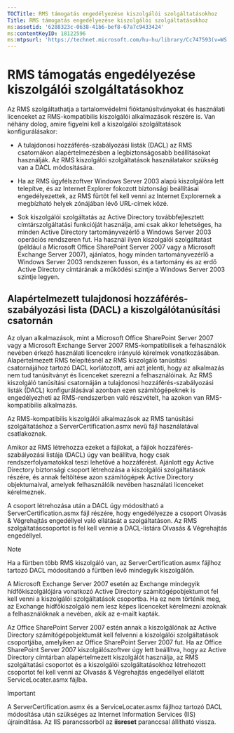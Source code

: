 ```yaml
---
TOCTitle: RMS támogatás engedélyezése kiszolgálói szolgáltatásokhoz
Title: RMS támogatás engedélyezése kiszolgálói szolgáltatásokhoz
ms:assetid: '6288323c-0638-41b6-bef8-67a7c9433424'
ms:contentKeyID: 18122596
ms:mtpsurl: 'https://technet.microsoft.com/hu-hu/library/Cc747593(v=WS.10)'
---
```


RMS támogatás engedélyezése kiszolgálói szolgáltatásokhoz
=========================================================

Az RMS szolgáltathatja a tartalomvédelmi fióktanúsítványokat és használati licenceket az RMS-kompatibilis kiszolgálói alkalmazások részére is. Van néhány dolog, amire figyelni kell a kiszolgálói szolgáltatások konfigurálásakor:

-   A tulajdonosi hozzáférés-szabályozási listák (DACL) az RMS csatornákon alapértelmezésben a legbiztonságosabb beállításokat használják. Az RMS kiszolgálói szolgáltatások használatakor szükség van a DACL módosítására.

-   Ha az RMS ügyfélszoftver Windows Server 2003 alapú kiszolgálóra lett telepítve, és az Internet Explorer fokozott biztonsági beállításai engedélyezettek, az RMS fürtöt fel kell venni az Internet Explorernek a megbízható helyek zónájában lévő URL-címek közé.

-   Sok kiszolgálói szolgáltatás az Active Directory továbbfejlesztett címtárszolgáltatási funkcióját használja, ami csak akkor lehetséges, ha minden Active Directory tartományvezérlő a Windows Server 2003 operációs rendszeren fut. Ha használ ilyen kiszolgálói szolgáltatást (például a Microsoft Office SharePoint Server 2007 vagy a Microsoft Exchange Server 2007), ajánlatos, hogy minden tartományvezérlő a Windows Server 2003 rendszeren fusson, és a tartomány és az erdő Active Directory címtárának a működési szintje a Windows Server 2003 szintje legyen.

Alapértelmezett tulajdonosi hozzáférés-szabályozási lista (DACL) a kiszolgálótanúsítási csatornán
-------------------------------------------------------------------------------------------------

Az olyan alkalmazások, mint a Microsoft Office SharePoint Server 2007 vagy a Microsoft Exchange Server 2007 RMS-kompatibilisek a felhasználók nevében érkező használati licencekre irányuló kérelmek vonatkozásában. Alapértelmezett RMS telepítésnél az RMS kiszolgáló tanúsítási csatornájához tartozó DACL korlátozott, ami azt jelenti, hogy az alkalmazás nem tud tanúsítványt és licenceket szerezni a felhasználóinak. Az RMS kiszolgáló tanúsítási csatornáján a tulajdonosi hozzáférés-szabályozási listák (DACL) konfigurálásával azonban ezen számítógépeknek is engedélyezheti az RMS-rendszerben való részvételt, ha azokon van RMS-kompatibilis alkalmazás.

Az RMS-kompatibilis kiszolgálói alkalmazások az RMS tanúsítási szolgáltatáshoz a ServerCertification.asmx nevű fájl használatával csatlakoznak.

Amikor az RMS létrehozza ezeket a fájlokat, a fájlok hozzáférés-szabályozási listája (DACL) úgy van beállítva, hogy csak rendszerfolyamatokkal teszi lehetővé a hozzáférést. Ajánlott egy Active Directory biztonsági csoport létrehozása a kiszolgálói szolgáltatások részére, és annak feltöltése azon számítógépek Active Directory objektumaival, amelyek felhasználóik nevében használati licenceket kérelmeznek.

A csoport létrehozása után a DACL úgy módosítható a ServerCertification.asmx fájl részére, hogy engedélyezze a csoport Olvasás & Végrehajtás engedéllyel való ellátását a szolgáltatáson. Az RMS szolgáltatáscsoportot is fel kell vennie a DACL-listára Olvasás & Végrehajtás engedéllyel.

> [!NOTE]  
> Ha a fürtben több RMS kiszolgáló van, az ServerCertification.asmx fájlhoz tartozó DACL módosítandó a fürtben lévő mindegyik kiszolgálón. 

A Microsoft Exchange Server 2007 esetén az Exchange mindegyik hídfőkiszolgálójára vonatkozó Active Directory számítógépobjektumot fel kell venni a kiszolgálói szolgáltatások csoportba. Ha ez nem történik meg, az Exchange hídfőkiszolgáló nem lesz képes licenceket kérelmezni azoknak a felhasználóknak a nevében, akik az e-mailt kapták.

Az Office SharePoint Server 2007 estén annak a kiszolgálónak az Active Directory számítógépobjektumát kell felvenni a kiszolgálói szolgáltatások csoportjába, amelyiken az Office SharePoint Server 2007 fut. Ha az Office SharePoint Server 2007 kiszolgálószoftver úgy lett beállítva, hogy az Active Directory címtárban alapértelmezett kiszolgálót használja, az RMS szolgáltatási csoportot és a kiszolgálói szolgáltatásokhoz létrehozott csoportot fel kell venni az Olvasás & Végrehajtás engedéllyel ellátott ServiceLocater.asmx fájlba.

> [!IMPORTANT]  
> A ServerCertification.asmx és a ServiceLocater.asmx fájlhoz tartozó DACL módosítása után szükséges az Internet Information Services (IIS) újraindítása. Az IIS parancssorból az **iisreset** paranccsal állítható vissza. 